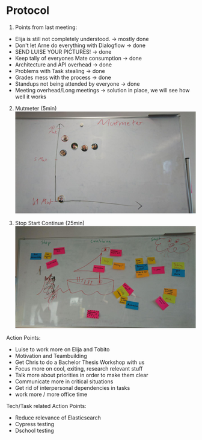 # Protocol

1. Points from last meeting:
* Elija is still not completely understood. -> mostly done
* Don't let Arne do everything with Dialogflow -> done
* SEND LUISE YOUR PICTURES! -> done
* Keep tally of everyones Mate consumption -> done
* Architecture and API overhead -> done
* Problems with Task stealing -> done
* Grades mess with the process -> done
* Standups not being attended by everyone -> done
* Meeting overhead/Long meetings -> solution in place, we will see how well it works

2. Mutmeter (5min)
![](../images/2019-01-10-Mutmeter.jpg)


3. Stop Start Continue (25min)
![](../images/2019-01-10-Stop-Start-Continue.jpg)

Action Points:

* Luise to work more on Elija and Tobito
* Motivation and Teambuilding
* Get Chris to do a Bachelor Thesis Workshop with us
* Focus more on cool, exiting, research relevant stuff
* Talk more about priorities in order to make them clear
* Communicate more in critical situations
* Get rid of interpersonal dependencies in tasks
* work more / more office time

Tech/Task related Action Points:
* Reduce relevance of Elasticsearch
* Cypress testing
* Dschool testing
